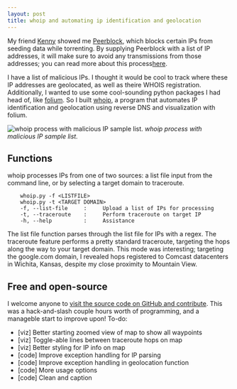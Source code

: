 ```yaml
---
layout: post
title: whoip and automating ip identification and geolocation
---
```


My friend [Kenny](https://twitter.com/kennydurk_in) showed me [Peerblock](http://peerblock.com), which blocks certain IPs from seeding data while torrenting. By supplying Peerblock with a list of IP addresses, it will make sure to avoid any transmissions from those addresses; you can read more about this process[here](http://www.peerblock.com/userguide/how_to_use/htu-appropriatelists).

I have a list of malicious IPs. I thought it would be cool to track where these IP addresses are geolocated, as well as theire WHOIS registration. Additionally, I wanted to use some cool-sounding python packages I had head of, like [folium](https://github.com/python-visualization/folium). So I built [whoip](https://github.com/aaronsdevera/whoip), a program that automates IP identification and geolocation using reverse DNS and visualization with folium.

![whoip process with malicious IP sample list.](../../../../public/img/post_img/2015-12-26-whoip-automated-ip-identification-and-geolocation.png "whoip process with malicious IP sample list")
*whoip process with malicious IP sample list.*

## Functions
whoip processes IPs from one of two sources: a list file input from the command line, or by selecting a target domain to traceroute.

```
    whoip.py -f <LISTFILE>
    whoip.py -t <TARGET DOMAIN>
    -f, --list-file     :     Upload a list of IPs for processing
    -t, --traceroute    :     Perform traceroute on target IP
    -h, --help          :     Assistance
```

The list file function parses through the list file for IPs with a regex. The traceroute feature performs a pretty standard traceroute, targeting the hops along the way to your target domain. This mode was interesting; targeting the google.com domain, I revealed hops registered to Comcast datacenters in Wichita, Kansas, despite my close proximity to Mountain View.

## Free and open-source
I welcome anyone to [visit the source code on GitHub and contribute](https://github.com/aaronsdevera/whoip). This was a hack-and-slash couple hours worth of programming, and a manageble start to improve upon!
To-do:<br>
- [viz] Better starting zoomed view of map to show all waypoints
- [viz] Toggle-able lines between traceroute hops on map
- [viz] Better styling for IP info on map
- [code] Improve exception handling for IP parsing
- [code] Improve exception handling in geolocation function
- [code] More usage options
- [code] Clean and caption